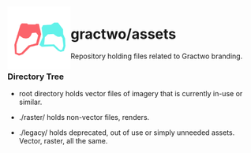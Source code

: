 <img align="left" style="width:128px" src="https://github.com/gractwo/assets/blob/master/logo.svg" />

# gractwo/assets

Repository holding files related to Gractwo branding.

### Directory Tree

* root directory holds vector files of imagery that is currently in-use or similar.

* ./raster/ holds non-vector files, renders.

* ./legacy/ holds deprecated, out of use or simply unneeded assets. Vector, raster, all the same.
